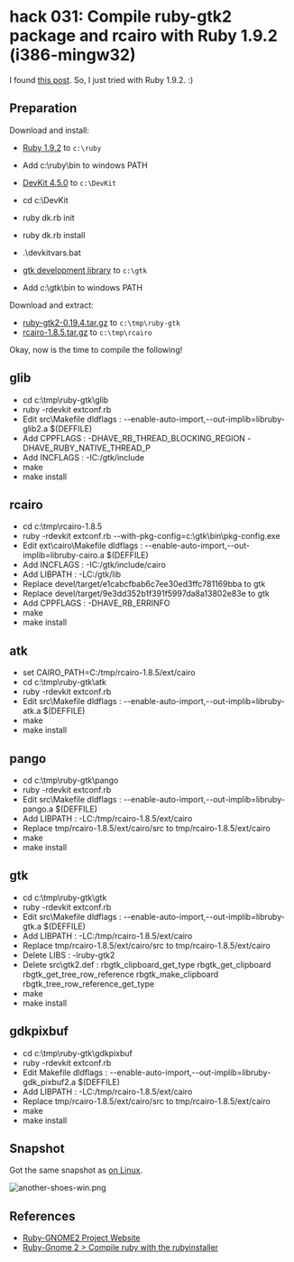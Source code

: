 hack 031: Compile ruby-gtk2 package and rcairo with Ruby 1.9.2 (i386-mingw32)
============================================================

I found [this post](http://www.ruby-forum.com/topic/192793). So, I just tried with Ruby 1.9.2. :)

Preparation
-----------

Download and install:

- [Ruby 1.9.2](http://rubyforge.org/frs/download.php/72170/rubyinstaller-1.9.2-p0.exe) to `c:\ruby`
- Add c:\ruby\bin to windows PATH

- [DevKit 4.5.0](http://github.com/downloads/oneclick/rubyinstaller/DevKit-4.5.0-20100819-1536-sfx.exe) to `c:\DevKit`
- cd c:\DevKit
- ruby dk.rb init
- ruby dk.rb install
- .\devkitvars.bat

- [gtk development library](http://ftp.acc.umu.se/pub/GNOME/binaries/win32/glade3/3.6/glade3-3.6.7-with-GTK+.exe) to `c:\gtk`
- Add c:\gtk\bin to windows PATH


Download and extract:

- [ruby-gtk2-0.19.4.tar.gz](http://sourceforge.net/projects/ruby-gnome2/files/ruby-gnome2/ruby-gnome2-0.19.4/ruby-gtk2-0.19.4.tar.gz/download) to `c:\tmp\ruby-gtk`
- [rcairo-1.8.5.tar.gz](http://cairographics.org/releases/rcairo-1.8.5.tar.gz) to `c:\tmp\rcairo`

Okay, now is the time to compile the following!

glib
----
- cd c:\tmp\ruby-gtk\glib
- ruby -rdevkit extconf.rb 
- Edit src\Makefile dldflags : --enable-auto-import,--out-implib=libruby-glib2.a $(DEFFILE)
- Add CPPFLAGS : -DHAVE_RB_THREAD_BLOCKING_REGION -DHAVE_RUBY_NATIVE_THREAD_P
- Add INCFLAGS : -IC:/gtk/include
- make
- make install

rcairo
------
- cd c:\tmp\rcairo-1.8.5
- ruby -rdevkit extconf.rb --with-pkg-config=c:\gtk\bin\pkg-config.exe
- Edit ext\cairo\Makefile dldflags : --enable-auto-import,--out-implib=libruby-cairo.a $(DEFFILE)
- Add INCFLAGS : -IC:/gtk/include/cairo
- Add LIBPATH  : -LC:/gtk/lib
- Replace devel/target/e1cabcfbab6c7ee30ed3ffc781169bba to gtk
- Replace devel/target/9e3dd352b1f391f5997da8a13802e83e to gtk
- Add CPPFLAGS : -DHAVE_RB_ERRINFO
- make
- make install

atk
---
- set CAIRO_PATH=C:/tmp/rcairo-1.8.5/ext/cairo
- cd c:\tmp\ruby-gtk\atk
- ruby -rdevkit extconf.rb
- Edit src\Makefile dldflags : --enable-auto-import,--out-implib=libruby-atk.a $(DEFFILE)
- make
- make install

pango
-----
- cd c:\tmp\ruby-gtk\pango
- ruby -rdevkit extconf.rb
- Edit src\Makefile dldflags : --enable-auto-import,--out-implib=libruby-pango.a $(DEFFILE)
- Add LIBPATH  : -LC:/tmp/rcairo-1.8.5/ext/cairo
- Replace tmp/rcairo-1.8.5/ext/cairo/src to tmp/rcairo-1.8.5/ext/cairo
- make
- make install

gtk
---
- cd c:\tmp\ruby-gtk\gtk
- ruby -rdevkit extconf.rb
- Edit src\Makefile dldflags : --enable-auto-import,--out-implib=libruby-gtk.a $(DEFFILE)
- Add LIBPATH  : -LC:/tmp/rcairo-1.8.5/ext/cairo
- Replace tmp/rcairo-1.8.5/ext/cairo/src to tmp/rcairo-1.8.5/ext/cairo
- Delete LIBS : -lruby-gtk2
- Delete src\gtk2.def : rbgtk_clipboard_get_type  rbgtk_get_clipboard rbgtk_get_tree_row_reference  rbgtk_make_clipboard  rbgtk_tree_row_reference_get_type 
- make
- make install

gdkpixbuf
---------
- cd c:\tmp\ruby-gtk\gdkpixbuf
- ruby -rdevkit extconf.rb
- Edit Makefile dldflags : --enable-auto-import,--out-implib=libruby-gdk_pixbuf2.a $(DEFFILE)
- Add LIBPATH  : -LC:/tmp/rcairo-1.8.5/ext/cairo
- Replace tmp/rcairo-1.8.5/ext/cairo/src to tmp/rcairo-1.8.5/ext/cairo
- make
- make install

Snapshot
---------
Got the same snapshot as [on Linux](http://github.com/ashbb/shoes_hack_note/blob/master/md/hack030.md).

![another-shoes-win.png](http://github.com/ashbb/shoes_hack_note/raw/master/img/another-shoes-win.png)


References
----------

- [Ruby-GNOME2 Project Website](http://ruby-gnome2.sourceforge.jp/)
- [Ruby-Gnome 2 > Compile ruby with the rubyinstaller](http://www.ruby-forum.com/topic/192793)

